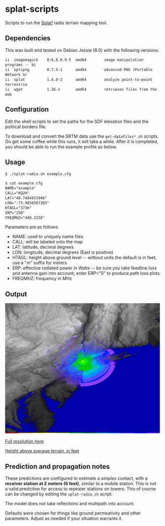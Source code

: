 # splat-scripts

Scripts to run the [Splat!](http://www.qsl.net/kd2bd/splat.html) radio terrain
mapping tool.

## Dependencies

This was built and tested on Debian Jessie (8.0) with the following versions:

```
ii  imagemagick    8:6.8.9.9-5  amd64        image manipulation programs -- bi
ii  optipng        0.7.5-1      amd64        advanced PNG (Portable Network Gr
ii  splat          1.4.0-2      amd64        analyze point-to-point terrestria
ii  wget           1.16-1       amd64        retrieves files from the web
```

## Configuration

Edit the shell scripts to set the paths for the SDF elevation files and the
political borders file.

To download and convert the SRTM data use the `get-datafiles*.sh` scripts. Go
get some coffee while this runs, it will take a while. After it is completed,
you should be able to run the example profile as below.

## Usage

```
$ ./splat-radio.sh example.cfg
```

```
$ cat example.cfg
NAME="example"
CALL="KQ2H"
LAT="40.7484931946"
LON="-73.9856567383"
HTAGL="373m"
ERP="250"
FREQMHZ="449.2250"
```

Parameters are as follows:

* NAME: used to uniquely name files
* CALL: will be labeled onto the map
* LAT: latitude, decimal degrees
* LON: longitude, decimal degrees (East is positive)
* HTAGL: height above ground level -- without units the default is in feet; use
  a "m" suffix for meters
* ERP: effective radiated power in Watts -- be sure you take feedline loss and
  antenna gain into account; enter ERP="0" to produce path loss plots
* FREQMHZ: frequency in MHz

## Output

![output map thumbnail](example-map-thumb.jpg)

[Full resolution here](example-map.png)

[Height above average terrain, in feet](example-haat.txt)

## Prediction and propagation notes

These predictions are configured to estimate a *simplex* contact, with a
**receiver station at 2 meters (6 feet)**, similar to a mobile station.  This
is not a valid prediction for access to repeater stations on towers.  This of
course can be changed by editing the `splat-radio.sh` script.

The model does not take reflections and multipath into account.

Defaults were chosen for things like ground permeativity and other parameters.
Adjust as needed if your situation warrants it.

